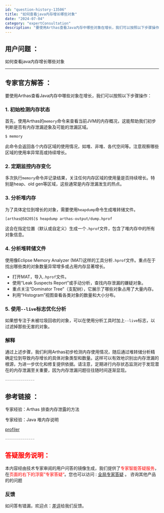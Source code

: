 ```yaml
---
id: "question-history-13506"
title: "如何查看java内存增长哪些对象"
date: "2024-07-04"
category: "expertConsultation"
description: "要使用Arthas查看Java内存中哪些对象在增长，我们可以按照以下步骤操作：### 1. 初始检测内存状态首先，使用Arthas的`memory`命令来查看当前JVM的内存概况，这能帮助我们初步判断是否有内存泄漏迹象及可能的泄漏区域。```bash$ memory```此命令会返回各个内存区域的使"
---
```


## 用户问题 ：

如何查看java内存增长哪些对象

---

## 专家官方解答 ：

要使用Arthas查看Java内存中哪些对象在增长，我们可以按照以下步骤操作：

### 1. 初始检测内存状态

首先，使用Arthas的`memory`命令来查看当前JVM的内存概况，这能帮助我们初步判断是否有内存泄漏迹象及可能的泄漏区域。

```bash
$ memory
```

此命令会返回各个内存区域的使用情况，如堆、非堆、各代空间等。注意观察哪些区域的使用率异常高或持续增长。

### 2. 定期监控内存变化

多次执行`memory`命令并记录结果，关注任何内存区域的使用量是否持续增长。特别是heap、old gen等区域，这些通常是内存泄漏发生的热点。

### 3. 分析堆内存

为了具体定位到增长的对象，需要使用`heapdump`命令生成堆转储文件。

```bash
[arthas@58205]$ heapdump arthas-output/dump.hprof
```

这会在指定位置（默认或自定义）生成一个`.hprof`文件，包含了堆内存中的所有对象信息。

### 4. 分析堆转储文件

使用像Eclipse Memory Analyzer (MAT)这样的工具分析`.hprof`文件。重点在于找出哪些类的对象数量异常增多或占用内存显著增长。

- 打开MAT，导入`.hprof`文件。
- 使用“Leak Suspects Report”或手动分析，查找内存泄漏的嫌疑对象。
- 重点关注“Dominator Tree”（支配树），它展示了哪些对象占用了大量内存。
- 利用“Histogram”视图查看各类对象的数量和大小分布。

### 5. 使用`--live`标志优化分析

如果想专注于未被垃圾回收的对象，可以在使用分析工具时加上`--live`标志，以过滤掉那些无害的对象。

### 解释

通过上述步骤，我们利用Arthas初步检测内存使用情况，随后通过堆转储分析精确定位到导致内存增长的具体对象类型和数量。这样可以有效地识别出内存泄漏的根源，为进一步优化和修复提供依据。请注意，定期进行内存状态监测对于发现潜在的内存泄漏至关重要，因为内存泄漏问题往往随时间逐渐显现。

<font color="#949494">---------------</font>

## 参考链接 ：

专家经验：Arthas 排查内存泄露的方法

专家经验：Java 堆内存说明

[profiler](../profiler.md)

<font color="#949494">---------------</font>

## <font color="#FF0000">答疑服务说明：</font>

本内容经由技术专家审阅的用户问答的镜像生成，我们提供了<font color="#FF0000">专家智能答疑服务</font>，在<font color="#FF0000">页面的右下的浮窗”专家答疑“</font>。您也可以访问 : [全局专家答疑](https://answer.opensource.alibaba.com/docs/intro) 。 咨询其他产品的的问题

### 反馈

如问答有错漏，欢迎点：[差评](https://ai.nacos.io/user/feedbackByEnhancerGradePOJOID?enhancerGradePOJOId=16069)给我们反馈。
